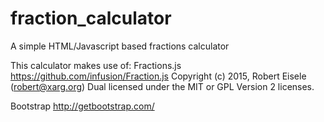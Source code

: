 # fraction_calculator
A simple HTML/Javascript based fractions calculator


This calculator makes use of:
Fractions.js
https://github.com/infusion/Fraction.js
Copyright (c) 2015, Robert Eisele (robert@xarg.org) Dual licensed under the MIT or GPL Version 2 licenses.

Bootstrap
http://getbootstrap.com/

